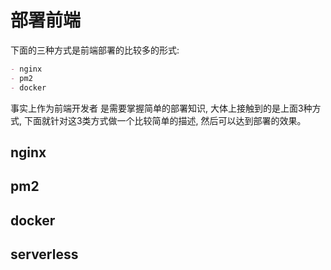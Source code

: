 # 部署前端

下面的三种方式是前端部署的比较多的形式:

```md
- nginx
- pm2
- docker
```

事实上作为前端开发者 是需要掌握简单的部署知识, 大体上接触到的是上面3种方式, 下面就针对这3类方式做一个比较简单的描述, 然后可以达到部署的效果。

## nginx

## pm2

## docker

## serverless
